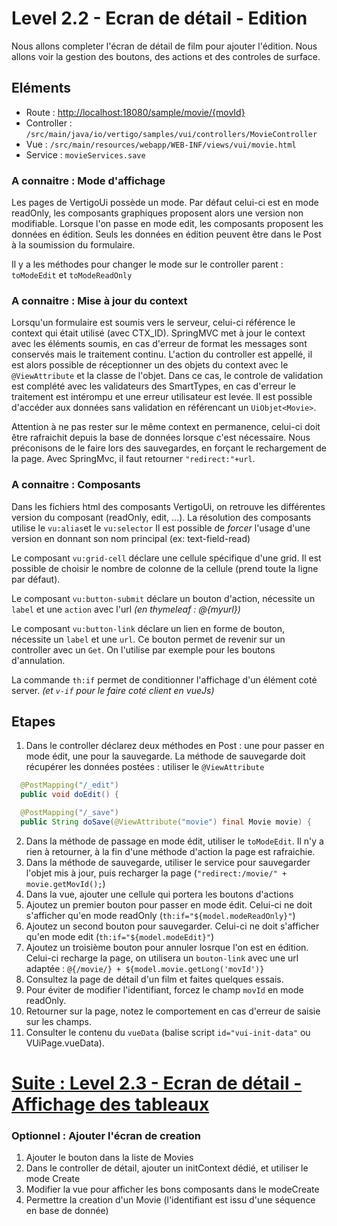 # Level 2.2 - Ecran de détail - Edition

Nous allons completer l'écran de détail de film pour ajouter l'édition.
Nous allons voir la gestion des boutons, des actions et des controles de surface.

## Eléments

- Route : [http://localhost:18080/sample/movie/{movId}](http://localhost:18080/sample/movie/3678598)
- Controller : `/src/main/java/io/vertigo/samples/vui/controllers/MovieController`
- Vue : `/src/main/resources/webapp/WEB-INF/views/vui/movie.html`
- Service : `movieServices.save`

### A connaitre : Mode d'affichage

Les pages de VertigoUi possède un mode. Par défaut celui-ci est en mode readOnly, les composants graphiques proposent alors une version non modifiable.
Lorsque l'on passe en mode edit, les composants proposent les données en édition. Seuls les données en édition peuvent être dans le Post à la soumission du formulaire.

Il y a les méthodes pour changer le mode sur le controller parent : `toModeEdit` et `toModeReadOnly`

### A connaitre : Mise à jour du context

Lorsqu'un formulaire est soumis vers le serveur, celui-ci référence le context qui était utilisé (avec CTX_ID).
SpringMVC met à jour le context avec les éléments soumis, en cas d'erreur de format les messages sont conservés mais le traitement continu.
L'action du controller est appellé, il est alors possible de réceptionner un des objets du context avec le `@ViewAttribute` et la classe de l'objet.
Dans ce cas, le controle de validation est complété avec les validateurs des SmartTypes, en cas d'erreur le traitement est intérompu et une erreur utilisateur est levée.
Il est possible d'accéder aux données sans validation en référencant un `UiObjet<Movie>`.

Attention à ne pas rester sur le même context en permanence, celui-ci doit être rafraichit depuis la base de données lorsque c'est nécessaire.
Nous préconisons de le faire lors des sauvegardes, en forçant le rechargement de la page. Avec SpringMvc, il faut retourner `"redirect:"+url`.

### A connaitre : Composants

Dans les fichiers html des composants VertigoUi, on retrouve les différentes version du composant (readOnly, edit, ...).
La résolution des composants utilise le `vu:alias`et le `vu:selector`
Il est possible de *forcer* l'usage d'une version en donnant son nom principal (ex: text-field-read)

Le composant `vu:grid-cell` déclare une cellule spécifique d'une grid. Il est possible de choisir le nombre de colonne de la cellule (prend toute la ligne par défaut).

Le composant `vu:button-submit` déclare un bouton d'action, nécessite un `label` et une `action` avec l'url *(en thymeleaf : @{myurl})*

Le composant `vu:button-link` déclare un lien en forme de bouton, nécessite un `label` et une `url`. Ce bouton permet de revenir sur un controller avec un `Get`.
On l'utilise par exemple pour les boutons d'annulation.

La commande `th:if` permet de conditionner l'affichage d'un élément coté server. *(et `v-if` pour le faire coté client en vueJs)*

## Etapes

1. Dans le controller déclarez deux méthodes en Post : une pour passer en mode édit, une pour la sauvegarde.
La méthode de sauvegarde doit récupérer les données postées : utiliser le `@ViewAttribute`

```Java
  @PostMapping("/_edit")
  public void doEdit() {

  @PostMapping("/_save")
  public String doSave(@ViewAttribute("movie") final Movie movie) {
```

2. Dans la méthode de passage en mode édit, utiliser le `toModeEdit`. Il n'y a rien à retourner, à la fin d'une méthode d'action la page est rafraichie.
3. Dans la méthode de sauvegarde, utiliser le service pour sauvegarder l'objet mis à jour, puis recharger la page (`"redirect:/movie/" + movie.getMovId();`)
4. Dans la vue, ajouter une cellule qui portera les boutons d'actions
5. Ajoutez un premier bouton pour passer en mode édit. Celui-ci ne doit s'afficher qu'en mode readOnly (`th:if="${model.modeReadOnly}"`)
6. Ajoutez un second bouton pour sauvegarder. Celui-ci ne doit s'afficher qu'en mode edit (`th:if="${model.modeEdit}"`)
7. Ajoutez un troisième bouton pour annuler losrque l'on est en édition. Celui-ci recharge la page, on utilisera un `bouton-link` avec une url adaptée : `@{/movie/} + ${model.movie.getLong('movId')}`
9. Consultez la page de détail d'un film et faites quelques essais.
10. Pour éviter de modifier l'identifiant, forcez le champ `movId` en mode readOnly.
11. Retourner sur la page, notez le comportement en cas d'erreur de saisie sur les champs.
12. Consulter le contenu du `vueData` (balise script `id="vui-init-data"` ou VUiPage.vueData).

# [Suite : Level 2.3 - Ecran de détail - Affichage des tableaux](./Level2.3.md)

### Optionnel : Ajouter l'écran de creation

1. Ajouter le bouton dans la liste de Movies
2. Dans le controller de détail, ajouter un initContext dédié, et utiliser le mode Create
3. Modifier la vue pour afficher les bons composants dans le modeCreate
4. Permettre la creation d'un Movie (l'identifiant est issu d'une séquence en base de donnée)
